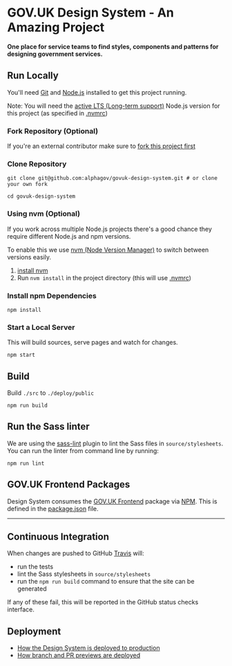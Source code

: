 # GOV.UK Design System - An Amazing Project

**One place for service teams to find styles, components and patterns for
designing government services.**

## Run Locally

You'll need [Git](https://help.github.com/articles/set-up-git/) and [Node.js](https://nodejs.org/en/) installed to get this project running.

Note: You will need the [active LTS (Long-term support)](https://github.com/nodejs/Release#release-schedule) Node.js version for this project (as specified in [.nvmrc](./.nvmrc))

### Fork Repository (Optional)
If you're an external contributor make sure to [fork this project first](https://help.github.com/articles/fork-a-repo/)

### Clone Repository
```
git clone git@github.com:alphagov/govuk-design-system.git # or clone your own fork

cd govuk-design-system
```

### Using nvm (Optional)
If you work across multiple Node.js projects there's a good chance they require different Node.js and npm versions.

To enable this we use [nvm (Node Version Manager)](https://github.com/creationix/nvm) to switch between versions easily.

1. [install nvm](https://github.com/creationix/nvm#installation)
2. Run `nvm install` in the project directory (this will use [.nvmrc](./.nvmrc))

### Install npm Dependencies
```
npm install
```

### Start a Local Server
This will build sources, serve pages and watch for changes.
```
npm start
```

## Build
Build `./src` to `./deploy/public`
```
npm run build
```

## Run the Sass linter

We are using the [sass-lint][sass-lint] plugin to lint the Sass files in
`source/stylesheets`. You can run the linter from command line by running:

```
npm run lint
```

[sass-lint]: https://github.com/juanfran/gulp-scss-lint

## GOV.UK Frontend Packages

Design System consumes the [GOV.UK Frontend](https://github.com/alphagov/govuk-frontend) package via [NPM](https://www.npmjs.com/).
This is defined in the [package.json](package.json) file.

--------------------

## Continuous Integration

When changes are pushed to GitHub [Travis][travis] will:

- run the tests
- lint the Sass stylesheets in `source/stylesheets`
- run the `npm run build` command to ensure that the site can be generated

If any of these fail, this will be reported in the GitHub status checks
interface.

[travis]: https://travis-ci.org/alphagov/govuk-design-system

## Deployment

- [How the Design System is deployed to production](docs/deployment/production.md)
- [How branch and PR previews are deployed](docs/deployment/previews.md)
